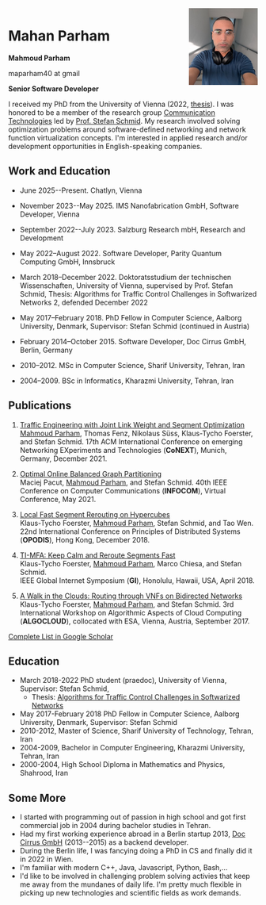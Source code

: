<img src="MahanParham.jpg" align="right" height="155" />

# Mahan Parham

**Mahmoud Parham**

maparham40 at gmail

**Senior Software Developer**


I received my PhD from the University of Vienna (2022, [thesis](https://utheses.univie.ac.at/detail/62431)).
I was honored to be a member of the research group [Communication Technologies](https://ct.cs.univie.ac.at/team/person/102452/) led by [Prof. Stefan Schmid](https://schmiste.github.io/).
My research involved solving optimization problems around software-defined networking and network function virtualization concepts.
I'm interested in applied research and/or development opportunities in English-speaking companies.


## Work and Education

- June 2025--Present. Chatlyn, Vienna

- November 2023--May 2025. IMS Nanofabrication GmbH, Software Developer, Vienna

- September 2022--July 2023. Salzburg Research mbH, Research and Development
  
- May 2022–August 2022. Software Developer, Parity Quantum Computing GmbH, Innsbruck

- March 2018–December 2022. Doktoratsstudium der technischen Wissenschaften, University of Vienna, supervised by Prof. Stefan Schmid, Thesis: Algorithms for Traffic Control Challenges in Softwarized Networks 2, defended December 2022

- May 2017–February 2018. PhD Fellow in Computer Science, Aalborg University, Denmark, Supervisor: Stefan Schmid (continued in Austria)

- February 2014–October 2015. Software Developer, Doc Cirrus GmbH, Berlin, Germany

- 2010–2012. MSc in Computer Science, Sharif University, Tehran, Iran

- 2004–2009. BSc in Informatics, Kharazmi University, Tehran, Iran

## Publications

1. [Traffic Engineering with Joint Link Weight and Segment Optimization \
](https://schmiste.github.io/conext21te.pdf)<span style="text-decoration:underline;">Mahmoud Parham</span>, Thomas Fenz, Nikolaus Süss, Klaus-Tycho Foerster, and Stefan Schmid.
17th ACM International Conference on emerging Networking EXperiments and Technologies (**CoNEXT**), Munich, Germany, December 2021.

2. [Optimal Online Balanced Graph Partitioning \
](https://schmiste.github.io/infocom21repartitioning.pdf)Maciej Pacut, <span style="text-decoration:underline;">Mahmoud Parham</span>, and Stefan Schmid.
40th IEEE Conference on Computer Communications (**INFOCOM**), Virtual Conference, May 2021.

3. [Local Fast Segment Rerouting on Hypercubes \
](https://schmiste.github.io/opodis18.pdf)Klaus-Tycho Foerster, <span style="text-decoration:underline;">Mahmoud Parham</span>, Stefan Schmid, and Tao Wen. \
22nd International Conference on Principles of Distributed Systems (**OPODIS**), Hong Kong, December 2018.

4. [TI-MFA: Keep Calm and Reroute Segments Fast \
](https://schmiste.github.io/gi18.pdf)Klaus-Tycho Foerster, <span style="text-decoration:underline;">Mahmoud Parham</span>, Marco Chiesa, and Stefan Schmid. \
IEEE Global Internet Symposium (**GI**), Honolulu, Hawaii, USA, April 2018.

5. [A Walk in the Clouds: Routing through VNFs on Bidirected Networks \
](https://schmiste.github.io/algocloud17.pdf)Klaus-Tycho Foerster, <span style="text-decoration:underline;">Mahmoud Parham</span>, and Stefan Schmid.
3rd International Workshop on Algorithmic Aspects of Cloud Computing (**ALGOCLOUD**), collocated with ESA, Vienna, Austria, September 2017.

[Complete List in Google Scholar](https://scholar.google.com/citations?user=6d54q7IAAAAJ&hl=en)

## Education

- March 2018-2022 PhD student (praedoc), University of Vienna, Supervisor: Stefan Schmid,
  - Thesis: [Algorithms for Traffic Control Challenges in Softwarized Networks](https://github.com/maparham/maparham.github.io/raw/main/PhD_thesis_MahmoudParham.pdf)
- May 2017-February 2018 PhD Fellow in Computer Science, Aalborg University,
Denmark, Supervisor: Stefan Schmid
- 2010-2012, Master of Science, Sharif University of Technology, Tehran, Iran
- 2004-2009, Bachelor in Computer Engineering, Kharazmi University, Tehran, Iran
- 2000-2004, High School Diploma in Mathematics and Physics, Shahrood, Iran

## Some More

- I started with programming out of passion in high school and got first commercial job in 2004 during bachelor studies in Tehran.
- Had my first working experience abroad in a Berlin startup 2013, [Doc Cirrus GmbH](https://www.doc-cirrus.com) (2013--2015) as a backend developer.
- During the Berlin life, I was fancying doing a PhD in CS and finally did it in 2022 in Wien.
- I'm familiar with modern C++, Java, Javascript, Python, Bash,...
- I'd like to be involved in challenging problem solving activies that keep me away from the mundanes of daily life. I'm pretty much flexible in picking up new technologies and scientific fields as work demands.
